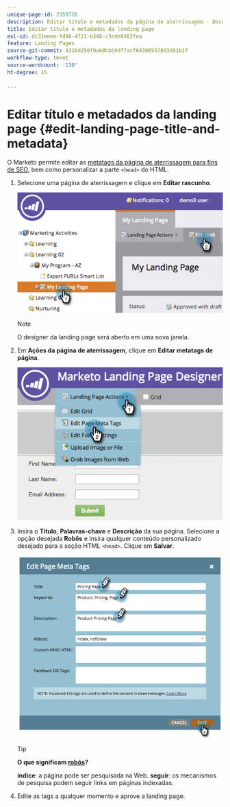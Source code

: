 ```yaml
---
unique-page-id: 2359726
description: Editar título e metadados da página de aterrissagem - Documentação do Marketo - Documentação do produto
title: Editar título e metadados da landing page
exl-id: dc31eeee-fd96-4721-b346-c3cde0383fea
feature: Landing Pages
source-git-commit: 431bd258f9a68bbb9df7acf043085578d3d91b1f
workflow-type: tm+mt
source-wordcount: '130'
ht-degree: 1%

---
```


# Editar título e metadados da landing page {#edit-landing-page-title-and-metadata}

O Marketo permite editar as [metatags da página de aterrissagem para fins de SEO](https://www.w3schools.com/tags/tag_meta.asp), bem como personalizar a parte `<head>` do HTML.

1. Selecione uma página de aterrissagem e clique em **Editar rascunho**.

   ![](assets/image2014-9-17-11-3a39-3a21.png)

   >[!NOTE]
   >
   >O designer da landing page será aberto em uma nova janela.

1. Em **Ações da página de aterrissagem**, clique em **Editar metatags de página**.

   ![](assets/image2014-9-17-11-3a39-3a32.png)

1. Insira o **Título**, **Palavras-chave** e **Descrição** da sua página. Selecione a opção desejada **Robôs** e insira qualquer conteúdo personalizado desejado para a seção HTML `<head>`. Clique em **Salvar**.

   ![](assets/image2014-9-17-11-3a39-3a50.png)

   >[!TIP]
   >
   >**O que significam [robôs](https://www.robotstxt.org/meta.html)?**
   >
   >**índice**: a página pode ser pesquisada na Web. **seguir**: os mecanismos de pesquisa podem seguir links em páginas indexadas.

1. Edite as tags a qualquer momento e aprove a landing page.
